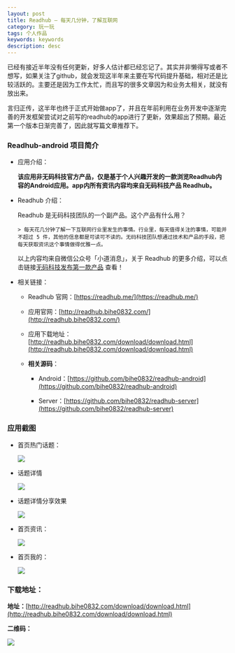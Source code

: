 ```yaml
---
layout: post
title: Readhub — 每天几分钟，了解互联网
category: 玩一玩
tags: 个人作品
keywords: keywords
description: desc
---
```


已经有接近半年没有任何更新，好多人估计都已经忘记了。其实并非懒得写或者不想写，如果关注了github，就会发现这半年来主要在写代码提升基础，相对还是比较活跃的。主要还是因为工作太忙，而且写的很多文章因为和业务太相关，就没有放出来。

言归正传，这半年也终于正式开始做app了，并且在年前利用在业务开发中逐渐完善的开发框架尝试对之前写的readhub的app进行了更新，效果超出了预期。最近第一个版本日渐完善了，因此就写篇文章推荐下。

### Readhub-android 项目简介

- 应用介绍：

	**该应用非无码科技官方产品，仅是基于个人兴趣开发的一款浏览Readhub内容的Android应用。app内所有资讯内容均来自无码科技产品 Readhub。**
	
- Readhub 介绍：
 
	Readhub 是无码科技团队的一个副产品。这个产品有什么用？
	
	  > 每天花几分钟了解一下互联网行业里发生的事情。行业里，每天值得关注的事情，可能并不超过 5 件，其他的信息都是可读可不读的。无码科技团队想通过技术和产品的手段，把每天获取资讯这个事情做得优雅一点。

	以上内容均来自微信公众号「小道消息」，关于 Readhub 的更多介绍，可以点击链接[无码科技发布第一款产品](https://mp.weixin.qq.com/s?__biz=MjM5ODIyMTE0MA==&mid=2650969398&idx=1&sn=70c44b9bb994d9a8d98453b97555890b&chksm=bd38310d8a4fb81b878d2a252e813b304873412d2131d7e4787efb52f68ca8676eaad89bd245&scene=0&key=afcd625aa1116852d5c1c05e8cc727fbb36dd1a1b29b2d479b7102b73bafb061942b0a8684a5d01354a97047e79d47a8f18b6757d69cfc201f1088dbe061eef3a801718c08ecf740af13f55f3f3e7e65&ascene=0&uin=OTk0NDIyNDgw&devicetype=iMac14%2C2+OSX+OSX+10.12.4+build(16E195)&version=12020610&nettype=WIFI&fontScale=100&pass_ticket=z4VWnrxOnq2HBP%2BrcsexXO%2F5kXUdPvn9hiTeEgb9DUGwzmC8y%2BNyqBW3b9SjanRq) 查看！

- 相关链接：
	
	- Readhub 官网：[https://readhub.me/](https://readhub.me/)
		
	- 应用官网：[http://readhub.bihe0832.com/](http://readhub.bihe0832.com/)

	- 应用下载地址：[http://readhub.bihe0832.com/download/download.html](http://readhub.bihe0832.com/download/download.html)

	- **相关源码**：

		- Android：[https://github.com/bihe0832/readhub-android](https://github.com/bihe0832/readhub-android)
		
		- Server：[https://github.com/bihe0832/readhub-server](https://github.com/bihe0832/readhub-server)


### 应用截图

- 首页热门话题：

	![](./../public/images/readhub_topic.jpg)

- 话题详情

	![](./../public/images/readhub_topic_detail.jpg)
	
- 话题详情分享效果

	![](./../public/images/readhub_share.jpeg)

- 首页资讯：
	
	![](./../public/images/readhub_news.jpg)


- 首页我的：
	
	![](./../public/images/readhub_me.jpg)

### 下载地址：

**地址：**[http://readhub.bihe0832.com/download/download.html](http://readhub.bihe0832.com/download/download.html)

**二维码：**

![](./../public/images/readhub_newer.png)